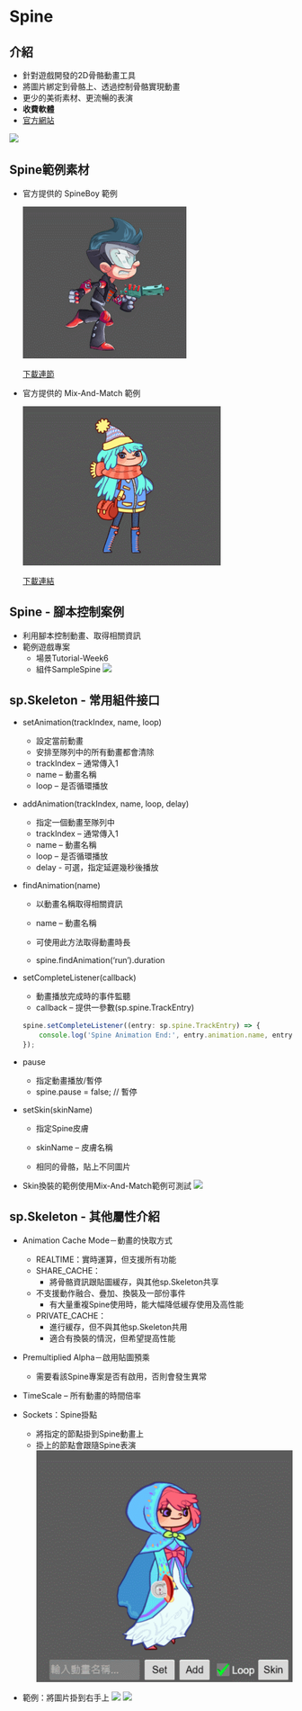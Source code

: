 # Spine
## **介紹**
* 針對遊戲開發的2D骨骼動畫工具
* 將圖片綁定到骨骼上、透過控制骨骼實現動畫
* 更少的美術素材、更流暢的表演
* **收費軟體**
* [官方網站](http://zh.esotericsoftware.com/)

![](../../assets/spine/spine-1.gif)

## **Spine範例素材**
* 官方提供的 SpineBoy 範例

    ![](../../assets/spine/spine-2.gif)

    [下載連節](http://zh.esotericsoftware.com/spine-examples-spineboy#Spineboy)

* 官方提供的 Mix-And-Match 範例

    ![](../../assets/spine/spine-3.gif)

    [下載連結](http://zh.esotericsoftware.com/spine-examples-mix-and-match)

## **Spine - 腳本控制案例**
* 利用腳本控制動畫、取得相關資訊
* 範例遊戲專案
    * 場景Tutorial-Week6
    * 組件SampleSpine
![](../../assets/spine/spine-4.png)

## **sp.Skeleton - 常用組件接口**
* setAnimation(trackIndex, name, loop) 
    * 設定當前動畫
    * 安排至隊列中的所有動畫都會清除
    * trackIndex – 通常傳入1
    * name – 動畫名稱
    * loop – 是否循環播放

* addAnimation(trackIndex, name, loop, delay) 
    * 指定一個動畫至隊列中
    * trackIndex – 通常傳入1
    * name – 動畫名稱
    * loop – 是否循環播放
    * delay - 可選，指定延遲幾秒後播放

* findAnimation(name) 
    * 以動畫名稱取得相關資訊
    * name – 動畫名稱

    * 可使用此方法取得動畫時長
    * spine.findAnimation(‘run’).duration

* setCompleteListener(callback) 
    * 動畫播放完成時的事件監聽
    * callback – 提供一參數(sp.spine.TrackEntry)
    ``` ts
    spine.setCompleteListener((entry: sp.spine.TrackEntry) => {
        console.log('Spine Animation End:', entry.animation.name, entry);
    });
    ```
* pause 
    * 指定動畫播放/暫停
    * spine.pause = false; // 暫停 
* setSkin(skinName) 
    * 指定Spine皮膚
    * skinName – 皮膚名稱
    
    * 相同的骨骼，貼上不同圖片

* Skin換裝的範例使用Mix-And-Match範例可測試
![](../../assets/spine/spine-5.gif)

## **sp.Skeleton - 其他屬性介紹**
* Animation Cache Mode－動畫的快取方式
    * REALTIME：實時運算，但支援所有功能
    * SHARE_CACHE：
        * 將骨骼資訊跟貼圖緩存，與其他sp.Skeleton共享
    * 不支援動作融合、疊加、換裝及一部份事件
        * 有大量重複Spine使用時，能大幅降低緩存使用及高性能
    * PRIVATE_CACHE：
        * 進行緩存，但不與其他sp.Skeleton共用
        * 適合有換裝的情況，但希望提高性能

* Premultiplied Alpha－啟用貼圖預乘
    * 需要看該Spine專案是否有啟用，否則會發生異常

* TimeScale – 所有動畫的時間倍率

* Sockets：Spine掛點
    * 將指定的節點掛到Spine動畫上
    * 掛上的節點會跟隨Spine表演
    ![](../../assets/spine/spine-6.gif)

* 範例：將圖片掛到右手上
    ![](../../assets/spine/spine-7.png)
    ![](../../assets/spine/spine-8.png)


